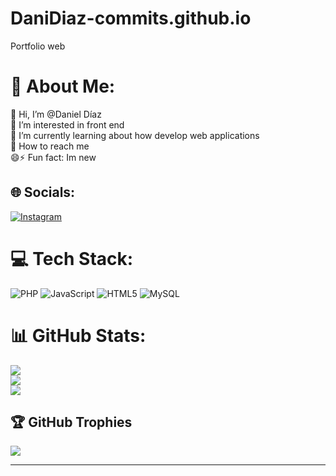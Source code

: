 # DaniDiaz-commits.github.io
Portfolio web

# 💫 About Me:
👋 Hi, I’m @Daniel Díaz<br>👀 I’m interested in front end<br>🌱 I’m currently learning about how develop web applications<br>💞️ How to reach me <br>😄⚡ Fun fact: Im new 

## 🌐 Socials:
[![Instagram](https://img.shields.io/badge/Instagram-%23E4405F.svg?logo=Instagram&logoColor=white)](https://instagram.com/d.d1az) 

# 💻 Tech Stack:
![PHP](https://img.shields.io/badge/php-%23777BB4.svg?style=for-the-badge&logo=php&logoColor=white) ![JavaScript](https://img.shields.io/badge/javascript-%23323330.svg?style=for-the-badge&logo=javascript&logoColor=%23F7DF1E) ![HTML5](https://img.shields.io/badge/html5-%23E34F26.svg?style=for-the-badge&logo=html5&logoColor=white) ![MySQL](https://img.shields.io/badge/mysql-4479A1.svg?style=for-the-badge&logo=mysql&logoColor=white)
# 📊 GitHub Stats:
![](https://github-readme-stats.vercel.app/api?username=DaniDiaz-commits&theme=onedark&hide_border=false&include_all_commits=false&count_private=false)<br/>
![](https://github-readme-streak-stats.herokuapp.com/?user=DaniDiaz-commits&theme=onedark&hide_border=false)<br/>
![](https://github-readme-stats.vercel.app/api/top-langs/?username=DaniDiaz-commits&theme=onedark&hide_border=false&include_all_commits=false&count_private=false&layout=compact)

## 🏆 GitHub Trophies
![](https://github-profile-trophy.vercel.app/?username=DaniDiaz-commits&theme=dark)

---

<!-- Proudly created with GPRM ( https://gprm.itsvg.in ) -->